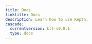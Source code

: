```yaml
---
title: Docs
linktitle: Docs
description: Learn how to use Keptn.
cascade:
  currentversion: klt-v0.8.1
  type: docs
---
```

